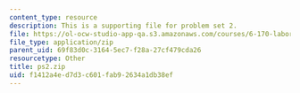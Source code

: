 ```yaml
---
content_type: resource
description: This is a supporting file for problem set 2.
file: https://ol-ocw-studio-app-qa.s3.amazonaws.com/courses/6-170-laboratory-in-software-engineering-fall-2005/f1412a4ed7d3c601fab92634a1db38ef_ps2.zip
file_type: application/zip
parent_uid: 69f83d0c-3164-5ec7-f28a-27cf479cda26
resourcetype: Other
title: ps2.zip
uid: f1412a4e-d7d3-c601-fab9-2634a1db38ef
---
```

